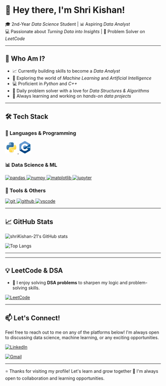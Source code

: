 # 👋 Hey there, I'm Shri Kishan!

🎓 2nd-Year *Data Science* Student | 📊 Aspiring *Data Analyst*  
💻 Passionate about *Turning Data into Insights* | 🚀 Problem Solver on *LeetCode*

---

## 🧠 Who Am I?

- 📈 Currently building skills to become a *Data Analyst*
- 🤖 Exploring the world of *Machine Learning* and *Artificial Intelligence*
- 💻 Proficient in *Python* and *C++*
- 🧩 Daily problem solver with a love for *Data Structures & Algorithms*
- 🔬 Always learning and working on *hands-on data projects*

---

## 🛠️ Tech Stack

### 🧠 Languages & Programming
<p align="left">
  <a href="https://www.python.org/" target="_blank" rel="noreferrer">
    <img src="https://raw.githubusercontent.com/devicons/devicon/master/icons/python/python-original.svg" alt="python" width="40" height="40"/>
  </a>
  <a href="https://isocpp.org/" target="_blank" rel="noreferrer">
    <img src="https://raw.githubusercontent.com/devicons/devicon/master/icons/cplusplus/cplusplus-original.svg" alt="cplusplus" width="40" height="40"/>
  </a>
</p>

### 📊 Data Science & ML
<p align="left">
  <a href="https://pandas.pydata.org/" target="_blank" rel="noreferrer">
    <img src="https://cdn.jsdelivr.net/gh/devicons/devicon/icons/pandas/pandas-original.svg" alt="pandas" width="40" height="40"/>
  </a>
  <a href="https://numpy.org/" target="_blank" rel="noreferrer">
    <img src="https://cdn.jsdelivr.net/gh/devicons/devicon/icons/numpy/numpy-original.svg" alt="numpy" width="40" height="40"/>
  </a>
  <a href="https://matplotlib.org/" target="_blank" rel="noreferrer">
    <img src="https://cdn.jsdelivr.net/gh/devicons/devicon/icons/matplotlib/matplotlib-original.svg" alt="matplotlib" width="40" height="40"/>
  </a>
  <a href="https://jupyter.org/" target="_blank" rel="noreferrer">
    <img src="https://cdn.jsdelivr.net/gh/devicons/devicon/icons/jupyter/jupyter-original.svg" alt="jupyter" width="40" height="40"/>
  </a>
</p>

### 🧰 Tools & Others
<p align="left">
  <a href="https://git-scm.com/" target="_blank" rel="noreferrer">
    <img src="https://cdn.jsdelivr.net/gh/devicons/devicon/icons/git/git-original.svg" alt="git" width="40" height="40"/>
  </a>
  <a href="https://github.com/" target="_blank" rel="noreferrer">
    <img src="https://cdn.jsdelivr.net/gh/devicons/devicon/icons/github/github-original.svg" alt="github" width="40" height="40"/>
  </a>
  <a href="https://code.visualstudio.com/" target="_blank" rel="noreferrer">
    <img src="https://cdn.jsdelivr.net/gh/devicons/devicon/icons/vscode/vscode-original.svg" alt="vscode" width="40" height="40"/>
  </a>
</p>

---

## 📈 GitHub Stats

![shriKishan-21's GitHub stats](https://github-readme-stats.vercel.app/api?username=shriKishan-21&show_icons=true&theme=radical)

![Top Langs](https://github-readme-stats.vercel.app/api/top-langs/?username=shriKishan-21&layout=compact&theme=radical)

---

<!-- 
## 📂 Featured Projects
- 🧠 [ML Basics Notebook](https://github.com/shriKishan-21/ml-basics) – A beginner-friendly notebook exploring supervised ML.
- 📊 [Data Analysis with Pandas](https://github.com/shriKishan-21/data-analysis-pandas) – Real-world datasets analyzed using Python & Pandas.
-->

---

## 💡 LeetCode & DSA
- 🧠 I enjoy solving **DSA problems** to sharpen my logic and problem-solving skills.
<p align="left">
  <a href="https://leetcode.com/shrikishan21" target="_blank" rel="noreferrer">
    <img src="https://raw.githubusercontent.com/rahuldkjain/github-profile-readme-generator/master/src/images/icons/Social/leet-code.svg" alt="LeetCode" width="40" height="40"/>
  </a>
</p>



---

## 📫 Let's Connect!

Feel free to reach out to me on any of the platforms below! I'm always open to discussing data science, machine learning, or any exciting opportunities.

<p align="left">
  <a href="https://www.linkedin.com/in/shri-kishan-00989431a" target="_blank">
    <img src="https://upload.wikimedia.org/wikipedia/commons/8/81/LinkedIn_icon.svg" alt="LinkedIn" width="60"/>
  </a>
</p>
  
<p align="left">
  <a href="mailto:your.email@example.com" target="_blank">
    <img src="https://upload.wikimedia.org/wikipedia/commons/7/7e/Gmail_icon_%282020%29.svg" alt="Gmail" width="60"/>
  </a>
</p>




---

⭐️ Thanks for visiting my profile! Let's learn and grow together 🚀 I'm always open to collaboration and learning opportunities.

<!--
# 👋 Hey there, I'm Shri Kishan!

🎓 2nd-Year *Data Science* Student | 📊 Aspiring *Data Analyst*  
💻 Passionate about *Turning Data into Insights* | 🚀 Problem Solver on *LeetCode*

---

## 🧠 Who Am I?

- 📈 Currently building skills to become a *Data Analyst*
- 🤖 Exploring the world of *Machine Learning* and *Artificial Intelligence*
- 💻 Proficient in *Python* and *C++*
- 🧩 Daily problem solver with a love for *Data Structures & Algorithms*
- 🔬 Always learning and working on *hands-on data projects*

---

## 🛠 My Tech Stack

### 🔣 Languages & Programming
<p align="left">
  <a href="https://www.python.org/" target="_blank"><img src="https://raw.githubusercontent.com/devicons/devicon/master/icons/python/python-original.svg" alt="Python" width="40"/></a>
  <a href="https://isocpp.org/" target="_blank"><img src="https://raw.githubusercontent.com/devicons/devicon/master/icons/cplusplus/cplusplus-original.svg" alt="C++" width="40"/></a>
</p>

### 📊 Data Science & Machine Learning
<p align="left">
  <a href="https://pandas.pydata.org/" target="_blank"><img src="https://cdn.jsdelivr.net/gh/devicons/devicon/icons/pandas/pandas-original.svg" alt="Pandas" width="40"/></a>
  <a href="https://numpy.org/" target="_blank"><img src="https://cdn.jsdelivr.net/gh/devicons/devicon/icons/numpy/numpy-original.svg" alt="NumPy" width="40"/></a>
  <a href="https://matplotlib.org/" target="_blank"><img src="https://cdn.jsdelivr.net/gh/devicons/devicon/icons/matplotlib/matplotlib-original.svg" alt="Matplotlib" width="40"/></a>
  <a href="https://jupyter.org/" target="_blank"><img src="https://cdn.jsdelivr.net/gh/devicons/devicon/icons/jupyter/jupyter-original.svg" alt="Jupyter" width="40"/></a>
</p>

### 🛠 Tools & Platforms
<p align="left">
  <a href="https://git-scm.com/" target="_blank"><img src="https://cdn.jsdelivr.net/gh/devicons/devicon/icons/git/git-original.svg" alt="Git" width="40"/></a>
  <a href="https://github.com/" target="_blank"><img src="https://cdn.jsdelivr.net/gh/devicons/devicon/icons/github/github-original.svg" alt="GitHub" width="40"/></a>
  <a href="https://code.visualstudio.com/" target="_blank"><img src="https://cdn.jsdelivr.net/gh/devicons/devicon/icons/vscode/vscode-original.svg" alt="VSCode" width="40"/></a>
</p>

---

## 📊 GitHub Stats

<p align="left">
  <img src="https://github-readme-stats.vercel.app/api?username=shriKishan-21&show_icons=true&theme=radical" alt="GitHub Stats" />
</p>

<p align="left">
  <img src="https://github-readme-stats.vercel.app/api/top-langs/?username=shriKishan-21&layout=compact&theme=radical" alt="Top Languages" />
</p>

---

## 💡 Problem Solving & DSA

- 👨‍💻 Actively solving DSA problems on *LeetCode* to improve my logical thinking and coding skills.
<p align="left">
  <a href="https://leetcode.com/shrikishan21" target="_blank">
    <img src="https://upload.wikimedia.org/wikipedia/commons/0/0a/LeetCode_Logo_black_with_text.svg" alt="LeetCode" width="100" height="50"/>
  </a>
</p>

<!--
- 🧠 [ML Basics Notebook](https://github.com/shriKishan-21/ml-basics) – A beginner-friendly notebook exploring supervised ML.
- 📊 [Data Analysis with Pandas](https://github.com/shriKishan-21/data-analysis-pandas) – Real-world datasets analyzed using Python & Pandas.


---

## 📫 Let's Connect

Feel free to reach out to me! I'm always open to collaborating, discussing tech, or grabbing opportunities to learn together.

<p align="left">
  <a href="https://www.linkedin.com/in/shri-kishan-00989431a" target="_blank">
    <img src="https://upload.wikimedia.org/wikipedia/commons/8/81/LinkedIn_icon.svg" alt="LinkedIn" width="60"/>
  </a>
  </p>
  <p align="left">
  <a href="mailto:your.email@example.com" target="_blank">
    <img src="https://upload.wikimedia.org/wikipedia/commons/7/7e/Gmail_icon_%282020%29.svg" alt="Gmail" width="60"/>
  </a>
</p>

---

⭐ Thanks for visiting my profile! Let's learn and grow together 🚀 -->
